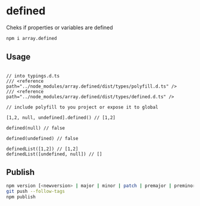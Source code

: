 # defined
Cheks if properties or variables are defined


```bash
npm i array.defined
```

## Usage

```javscript

// into typings.d.ts
/// <reference path="../node_modules/array.defined/dist/types/polyfill.d.ts" />
/// <reference path="../node_modules/array.defined/dist/types/defined.d.ts" />

// include polyfill to you project or expose it to global

[1,2, null, undefined].defined() // [1,2]

defined(null) // false

defined(undefined) // false

definedList([1,2]) // [1,2]
definedList([undefined, null]) // []
```

## Publish

```bash
npm version [<newversion> | major | minor | patch | premajor | preminor | prepatch | prerelease]
git push --follow-tags
npm publish
```
